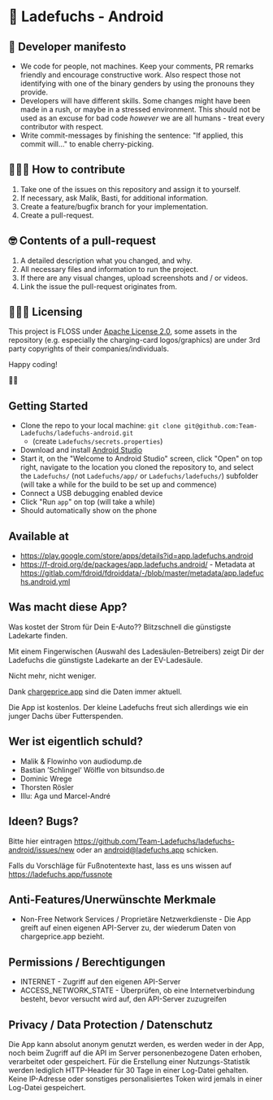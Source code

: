 # 🦊 Ladefuchs - Android

## 🦭 Developer manifesto

- We code for people, not machines. Keep your comments, PR remarks friendly and encourage constructive work. Also respect those not identifying with one of the binary genders by using the pronouns they provide.
- Developers will have different skills. Some changes might have been made in a rush, or maybe in a stressed environment. This should not be used as an excuse for bad code *however* we are all humans - treat every contributor with respect.
- Write commit-messages by finishing the sentence: "If applied, this commit will…" to enable cherry-picking.

## 🙋🏻‍♂️ How to contribute

1. Take one of the issues on this repository and assign it to yourself.
2. If necessary, ask Malik, Basti, for additional information.
3. Create a feature/bugfix branch for your implementation.
4. Create a pull-request.

## 🤓 Contents of a pull-request

1. A detailed description what you changed, and why.
2. All necessary files and information to run the project.
3. If there are any visual changes, upload screenshots and / or videos.
4. Link the issue the pull-request originates from.

## 👩🏼‍💼 Licensing

This project is FLOSS under [Apache License 2.0](https://choosealicense.com/licenses/apache-2.0/#), some assets in the repository (e.g. especially the charging-card logos/graphics) are under 3rd party copyrights of their companies/individuals.

Happy coding!

🖖🏻

## Getting Started

* Clone the repo to your local machine: `git clone git@github.com:Team-Ladefuchs/ladefuchs-android.git`
  * (create `Ladefuchs/secrets.properties`)
* Download and install [Android Studio](https://developer.android.com/studio)
* Start it, on the "Welcome to Android Studio" screen, click "Open" on top right, navigate to the location you cloned the repository to, and select the `Ladefuchs/` (not `Ladefuchs/app/` or `Ladefuchs/ladefuchs/`) subfolder (will take a while for the build to be set up and commence)
* Connect a USB debugging enabled device
* Click "Run `app`" on top (will take a while)
* Should automatically show on the phone

## Available at
* https://play.google.com/store/apps/details?id=app.ladefuchs.android
* https://f-droid.org/de/packages/app.ladefuchs.android/ - Metadata at https://gitlab.com/fdroid/fdroiddata/-/blob/master/metadata/app.ladefuchs.android.yml

## Was macht diese App?

Was kostet der Strom für Dein E-Auto??
Blitzschnell die günstigste Ladekarte finden.

Mit einem Fingerwischen (Auswahl des Ladesäulen-Betreibers) zeigt Dir der Ladefuchs die günstigste Ladekarte an der EV-Ladesäule.

Nicht mehr, nicht weniger.

Dank [chargeprice.app](https://www.chargeprice.app/) sind die Daten immer aktuell.

Die App ist kostenlos. Der kleine Ladefuchs freut sich allerdings wie ein junger Dachs über Futterspenden.

## Wer ist eigentlich schuld?

* Malik & Flowinho von audiodump.de
* Bastian ’Schlingel‘ Wölfle von bitsundso.de
* Dominic Wrege
* Thorsten Rösler
* Illu: Aga und Marcel-André

## Ideen? Bugs?

Bitte hier eintragen https://github.com/Team-Ladefuchs/ladefuchs-android/issues/new oder an android@ladefuchs.app schicken.

Falls du Vorschläge für Fußnotentexte hast, lass es uns wissen auf https://ladefuchs.app/fussnote

## Anti-Features/Unerwünschte Merkmale

* Non-Free Network Services / Proprietäre Netzwerkdienste - Die App greift auf einen eigenen API-Server zu, der wiederum Daten von chargeprice.app bezieht.

## Permissions / Berechtigungen

* INTERNET - Zugriff auf den eigenen API-Server
* ACCESS_NETWORK_STATE - Überprüfen, ob eine Internetverbindung besteht, bevor versucht wird auf, den API-Server zuzugreifen

## Privacy / Data Protection / Datenschutz

Die App kann absolut anonym genutzt werden, es werden weder in der App, noch beim Zugriff auf die API im Server personenbezogene Daten erhoben, verarbeitet oder gespeichert. Für die Erstellung einer Nutzungs-Statistik werden lediglich HTTP-Header für 30 Tage in einer Log-Datei gehalten. Keine IP-Adresse oder sonstiges personalisiertes Token wird jemals in einer Log-Datei gespeichert.

